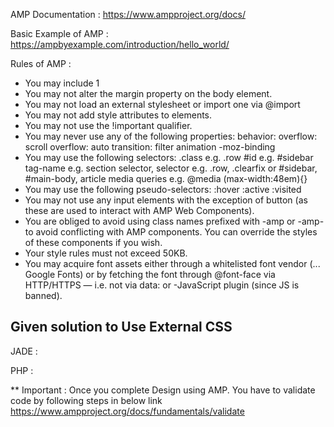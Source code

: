 AMP Documentation : https://www.ampproject.org/docs/

Basic Example of AMP : https://ampbyexample.com/introduction/hello_world/

Rules of AMP :

- You may include 1 <style> tag in the <head> of the DOM. You must append amp-custom to the <style> tag like this: <style amp-custom>your style rules here</style>
- You may not alter the margin property on the body element.
- You may not load an external stylesheet or import one via @import
- You may not add style attributes to elements.
- You may not use the !important qualifier.
- You may never use any of the following properties:
	behavior:
	overflow: scroll
	overflow: auto
	transition:
	filter
	animation
	-moz-binding
- You may use the following selectors:
	.class e.g. .row
	#id e.g. #sidebar
	tag-name e.g. section
	selector, selector e.g. .row, .clearfix or #sidebar, #main-body, article
	media queries e.g. @media (max-width:48em){}
- You may use the following pseudo-selectors:
	:hover
	:active
	:visited
- You may not use any input elements with the exception of button (as these are used to interact with AMP Web Components).
- You are obliged to avoid using class names prefixed with -amp or -amp- to avoid conflicting with AMP components. You can override the styles of these components if you wish.
- Your style rules must not exceed 50KB.
- You may acquire font assets either through a whitelisted font vendor (... Google Fonts) or by fetching the font through @font-face via HTTP/HTTPS — i.e. not via data: or -JavaScript plugin (since JS is banned).
	
Given solution to Use External CSS
-----------------------------------
  JADE :
  <style amp-custom>{% include "/assets/css/main.min.css" %}</style>
  PHP :
  <style amp-custom><?php include "/assets/css/main.min.css"?></style>

** Important : Once you complete Design using AMP. You have to validate code by following steps in below link
https://www.ampproject.org/docs/fundamentals/validate
